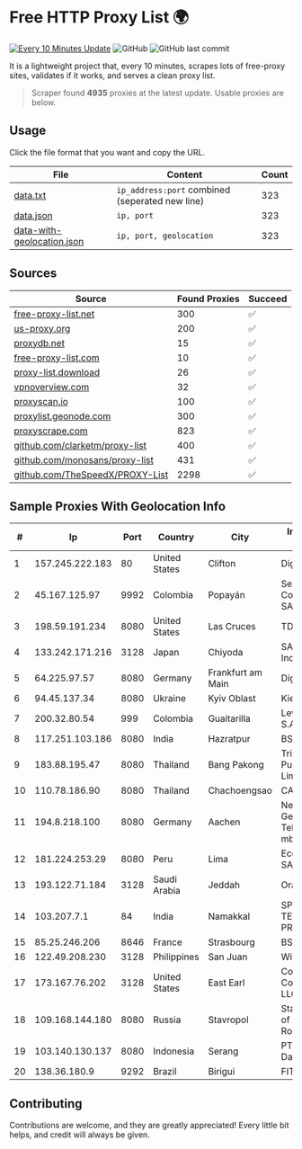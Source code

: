 
# Free HTTP Proxy List 🌍

[![Every 10 Minutes Update](https://github.com/mertguvencli/http-proxy-list/actions/workflows/main.yml/badge.svg?branch=main)](https://github.com/mertguvencli/http-proxy-list/actions/workflows/main.yml)
![GitHub](https://img.shields.io/github/license/mertguvencli/http-proxy-list)
![GitHub last commit](https://img.shields.io/github/last-commit/mertguvencli/http-proxy-list)

It is a lightweight project that, every 10 minutes, scrapes lots of free-proxy sites, validates if it works, and serves a clean proxy list.


> Scraper found **4935** proxies at the latest update. Usable proxies are below.

## Usage

Click the file format that you want and copy the URL.


|File|Content|Count|
|----|-------|-----|
|[data.txt](https://raw.githubusercontent.com/mertguvencli/http-proxy-list/main/proxy-list/data.txt)|`ip_address:port` combined (seperated new line)|323|
|[data.json](https://raw.githubusercontent.com/mertguvencli/http-proxy-list/main/proxy-list/data.json)|`ip, port`|323|
|[data-with-geolocation.json](https://raw.githubusercontent.com/mertguvencli/http-proxy-list/main/proxy-list/data-with-geolocation.json)|`ip, port, geolocation`|323|

## Sources

|Source|Found Proxies|Succeed|
|------|-------------|-------|
|[free-proxy-list.net](https://free-proxy-list.net)|300|✅|
|[us-proxy.org](https://www.us-proxy.org)|200|✅|
|[proxydb.net](http://proxydb.net)|15|✅|
|[free-proxy-list.com](https://free-proxy-list.com/?page=&port=&type%5B%5D=http&type%5B%5D=https&up_time=0&search=Search)|10|✅|
|[proxy-list.download](https://www.proxy-list.download/HTTP)|26|✅|
|[vpnoverview.com](https://vpnoverview.com/privacy/anonymous-browsing/free-proxy-servers)|32|✅|
|[proxyscan.io](https://www.proxyscan.io)|100|✅|
|[proxylist.geonode.com](https://proxylist.geonode.com/api/proxy-list?limit=300&page=1&sort_by=lastChecked&sort_type=desc&protocols=http,https)|300|✅|
|[proxyscrape.com](https://api.proxyscrape.com/v2/?request=displayproxies&protocol=http&timeout=10000&country=all&ssl=all&anonymity=all)|823|✅|
|[github.com/clarketm/proxy-list](https://raw.githubusercontent.com/clarketm/proxy-list/master/proxy-list-raw.txt)|400|✅|
|[github.com/monosans/proxy-list](https://raw.githubusercontent.com/monosans/proxy-list/main/proxies/http.txt)|431|✅|
|[github.com/TheSpeedX/PROXY-List](https://raw.githubusercontent.com/TheSpeedX/PROXY-List/master/http.txt)|2298|✅|


## Sample Proxies With Geolocation Info

|#|Ip|Port|Country|City|Internet Service Provider|
|-|--|----|-------|----|-------------------------|
|1|157.245.222.183|80|United States|Clifton|DigitalOcean, LLC|
|2|45.167.125.97|9992|Colombia|Popayán|Sepcom Comunicaciones SAS|
|3|198.59.191.234|8080|United States|Las Cruces|TDS TELECOM|
|4|133.242.171.216|3128|Japan|Chiyoda|SAKURA Internet Inc.|
|5|64.225.97.57|8080|Germany|Frankfurt am Main|DigitalOcean, LLC|
|6|94.45.137.34|8080|Ukraine|Kyiv Oblast|Kievline LLC|
|7|200.32.80.54|999|Colombia|Guaitarilla|Level 3 Colombia S.A|
|8|117.251.103.186|8080|India|Hazratpur|BSNL Internet|
|9|183.88.195.47|8080|Thailand|Bang Pakong|Triple T Broadband Public Company Limited|
|10|110.78.186.90|8080|Thailand|Chachoengsao|CAT-BB|
|11|194.8.218.100|8080|Germany|Aachen|NetCologne Gesellschaft fur Telekommunikation mbH|
|12|181.224.253.29|8080|Peru|Lima|Econocable Media SAC|
|13|193.122.71.184|3128|Saudi Arabia|Jeddah|Oracle Corporation|
|14|103.207.7.1|84|India|Namakkal|SP INTERNET TECHNOLOGIES PRIVATE LTD|
|15|85.25.246.206|8646|France|Strasbourg|BSB-SERVICE|
|16|122.49.208.230|3128|Philippines|San Juan|WifiCity, Inc|
|17|173.167.76.202|3128|United States|East Earl|Comcast Cable Communications, LLC|
|18|109.168.144.180|8080|Russia|Stavropol|Stavropol branch of OJSC Rostelecom|
|19|103.140.130.137|8080|Indonesia|Serang|PT. Mitra Media Data|
|20|138.36.180.9|9292|Brazil|Birigui|FIT Telecom Eireli|



## Contributing

Contributions are welcome, and they are greatly appreciated! Every
little bit helps, and credit will always be given.

